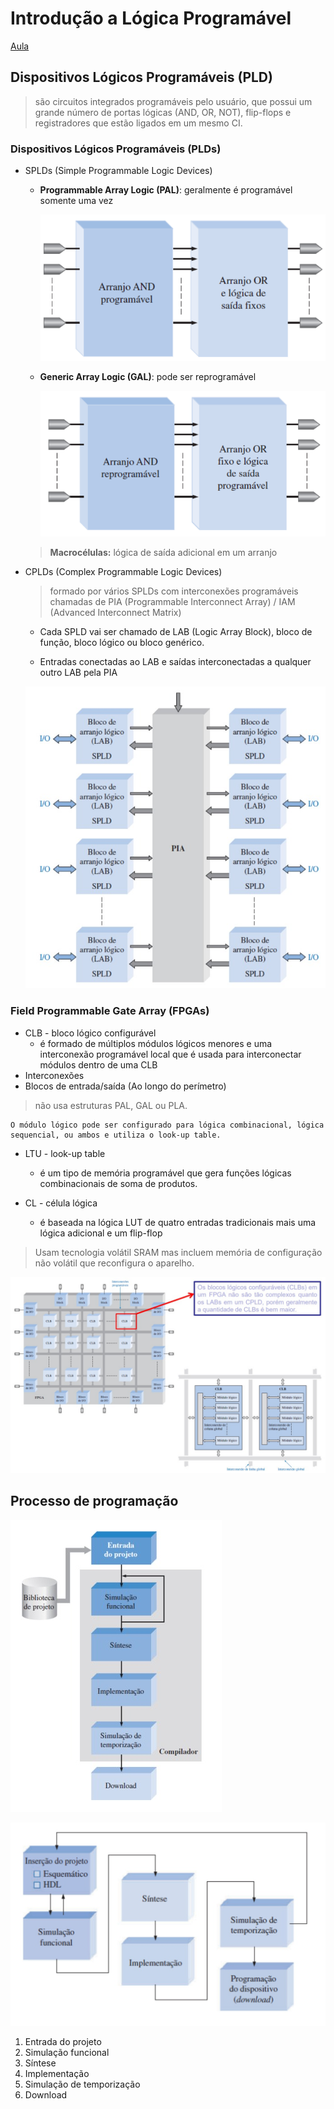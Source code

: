 # Introdução a Lógica Programável
[Aula](https://www.youtube.com/watch?v=-IMIWvk2w5I)

## Dispositivos Lógicos Programáveis (PLD)
> são circuitos integrados programáveis pelo usuário, que possui um grande número de portas lógicas (AND, OR, NOT), flip-flops e registradores que estão ligados em um mesmo CI.

### Dispositivos Lógicos Programáveis (PLDs)

- SPLDs (Simple Programmable Logic Devices)
    - **Programmable Array Logic (PAL)**: geralmente é programável somente uma vez
    
        ![PAL](/FGA0073-TED/imagens/PAL.png)

    - **Generic Array Logic (GAL)**: pode ser reprogramável
    
        ![GAL](/FGA0073-TED/imagens/GAL.png)

    > **Macrocélulas:** lógica de saída adicional em um arranjo

- CPLDs (Complex Programmable Logic Devices)
    > formado por vários SPLDs com interconexões programáveis chamadas de PIA (Programmable Interconnect Array) / IAM (Advanced Interconnect Matrix)

    - Cada SPLD vai ser chamado de LAB (Logic Array Block), bloco de função, bloco lógico ou bloco genérico.

    - Entradas conectadas ao LAB e saídas interconectadas a qualquer outro LAB pela PIA

    ![CPLDs](/FGA0073-TED/imagens/CPLD.jpg)

### Field Programmable Gate Array (FPGAs)

- CLB - bloco lógico configurável
    - é formado de múltiplos módulos lógicos menores e uma interconexão programável local que é usada para interconectar módulos dentro de uma CLB
- Interconexões
- Blocos de entrada/saída (Ao longo do perímetro)

> não usa estruturas PAL, GAL ou PLA.

    O módulo lógico pode ser configurado para lógica combinacional, lógica sequencial, ou ambos e utiliza o look-up table.

- LTU - look-up table
    - é um tipo de memória programável que gera funções lógicas combinacionais de soma de produtos.

- CL - célula lógica
    - é baseada na lógica LUT de quatro entradas tradicionais mais uma lógica adicional e um flip-flop

> Usam tecnologia volátil SRAM mas incluem memória de configuração não volátil que reconfigura o aparelho.

![FGPA](/FGA0073-TED/imagens/FGPA.jpg)

## Processo de programação

![Processo de Programação](/FGA0073-TED/imagens/processo_de_programação.jpg)

![Processo de Programação](/FGA0073-TED/imagens/processo_de_programação_2.jpg)

1. Entrada do projeto
2. Simulação funcional
3. Síntese
4. Implementação
5. Simulação de temporização
6. Download